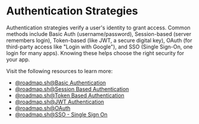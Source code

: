 # Authentication Strategies

Authentication strategies verify a user's identity to grant access. Common methods include Basic Auth (username/password), Session-based (server remembers login), Token-based (like JWT, a secure digital key), OAuth (for third-party access like "Login with Google"), and SSO (Single Sign-On, one login for many apps). Knowing these helps choose the right security for your app.

Visit the following resources to learn more:

- [@roadmap.sh@Basic Authentication](https://roadmap.sh/guides/basic-authentication)
- [@roadmap.sh@Session Based Authentication](https://roadmap.sh/guides/session-authentication)
- [@roadmap.sh@Token Based Authentication](https://roadmap.sh/guides/token-authentication)
- [@roadmap.sh@JWT Authentication](https://roadmap.sh/guides/jwt-authentication)
- [@roadmap.sh@OAuth](https://roadmap.sh/guides/oauth)
- [@roadmap.sh@SSO - Single Sign On](https://roadmap.sh/guides/sso)
